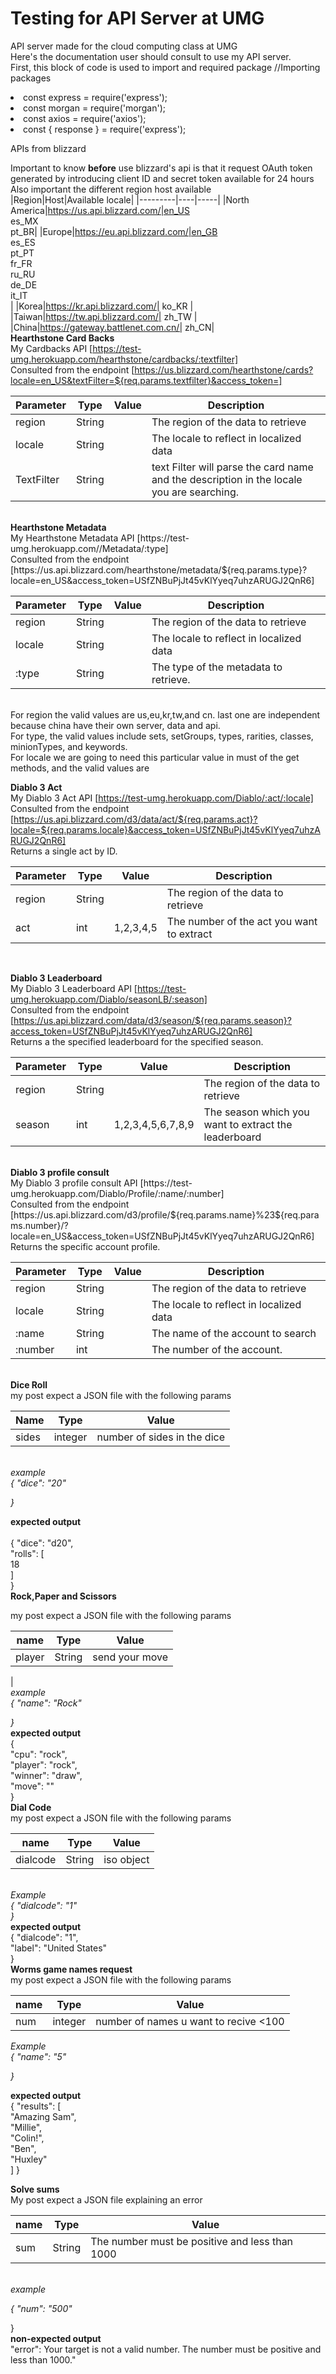 # Testing for API Server at UMG 
API server made for the cloud computing class at UMG<br>
Here's the documentation user should consult to use my API server.<br>
First, this block of code is used to import and required package
//Importing packages

<li>const express = require('express'); </li>
<li>const morgan = require('morgan'); </li>
<li>const axios = require('axios'); </li>
<li>const { response } = require('express');</li>


APIs from blizzard<br>

Important to know <strong>before</strong> use blizzard's api is that it request OAuth token generated by introducing client ID and secret token available for 24 hours <br>
Also important the different region host available<Br>
  |Region|Host|Available locale|
|---------|----|-----|
|North America|https://us.api.blizzard.com/|en_US<br>es_MX<br>pt_BR|
|Europe|https://eu.api.blizzard.com/|en_GB<br>es_ES<br>pt_PT<br>fr_FR<br>ru_RU<br>de_DE<br>it_IT<br>|
|Korea|https://kr.api.blizzard.com/| ko_KR |
|Taiwan|https://tw.api.blizzard.com/| zh_TW |
|China|https://gateway.battlenet.com.cn/| zh_CN|
  <br>
<strong>Hearthstone Card Backs</strong><br>
My Cardbacks API [https://test-umg.herokuapp.com/hearthstone/cardbacks/:textfilter]<br>
Consulted from the endpoint [https://us.blizzard.com/hearthstone/cards?locale=en_US&textFilter=${req.params.textfilter}&access_token=]<br>

|Parameter|Type|Value|Description|
|---------|----|-----|-----------|
|region|String|    |The region of the data to retrieve|
|locale|String|     |The locale to reflect in localized data|
|TextFilter|String|      |text Filter will parse the card name and the description in the locale you are searching.|
<br>
<strong>Hearthstone Metadata</strong><br>
My Hearthstone Metadata API [https://test-umg.herokuapp.com//Metadata/:type]<br>
Consulted from the endpoint [https://us.api.blizzard.com/hearthstone/metadata/${req.params.type}?locale=en_US&access_token=USfZNBuPjJt45vKlYyeq7uhzARUGJ2QnR6]<br>

|Parameter|Type|Value|Description|
|---------|----|-----|-----------|
|region|String|    |The region of the data to retrieve|
|locale|String|     |The locale to reflect in localized data|
|:type|String|      |The type of the metadata to retrieve.|
<br>
For region the valid values are us,eu,kr,tw,and cn. last one are independent because china have their own server, data and api.<br>
For type, the valid values include sets, setGroups, types, rarities, classes, minionTypes, and keywords.<Br>
For locale we are going to need this particular value in must of the get methods, and the valid values are<br>

<strong>Diablo 3 Act</strong><br>
My Diablo 3 Act API [https://test-umg.herokuapp.com/Diablo/:act/:locale] <br>
Consulted from the endpoint [https://us.api.blizzard.com/d3/data/act/${req.params.act}?locale=${req.params.locale}&access_token=USfZNBuPjJt45vKlYyeq7uhzARUGJ2QnR6]<br>
 Returns a single act by ID.

|Parameter|Type|Value|Description|
|---------|----|-----|-----------|
|region|String|      |The region of the data to retrieve|
|act|int|1,2,3,4,5  |The number of the act you want to extract|
<br>

<strong>Diablo 3 Leaderboard</strong><br>
My Diablo 3 Leaderboard API [https://test-umg.herokuapp.com/Diablo/seasonLB/:season] <br>
Consulted from the endpoint [https://us.api.blizzard.com/data/d3/season/${req.params.season}?access_token=USfZNBuPjJt45vKlYyeq7uhzARUGJ2QnR6]<br>
Returns a the specified leaderboard for the specified season.

|Parameter|Type|Value|Description|
|---------|----|-----|-----------|
|region|String|      |The region of the data to retrieve|
|season|int|1,2,3,4,5,6,7,8,9|The season which you want to extract the leaderboard|
<br>
<strong>Diablo 3 profile consult</strong><br>
My Diablo 3 profile consult API [https://test-umg.herokuapp.com/Diablo/Profile/:name/:number] <br>
Consulted from the endpoint [https://us.api.blizzard.com/d3/profile/${req.params.name}%23${req.params.number}/?locale=en_US&access_token=USfZNBuPjJt45vKlYyeq7uhzARUGJ2QnR6]<br>
Returns the specific account profile.

|Parameter|Type|Value|Description|
|---------|----|-----|-----------|
|region|String||The region of the data to retrieve|
|locale|String|     |The locale to reflect in localized data|
|:name|String|      |The name of the account to search|
|:number|int|      |The number of the account.|
<br>
<strong>Dice Roll</strong><br>
my post expect a JSON file with the following params<br>

 |Name|Type|Value|
 |---------|----|-----|
 |sides|integer|number of sides in the dice|
<br>
  <i>example<br>
 {
     "dice": "20"<br>

  }</i><br>

  <strong>expected output</strong><br>
  <br>
 {
    "dice": "d20",<br>
    "rolls": [<br>
        18<Br>
    ]<Br>
}
  <br>
<strong>Rock,Paper and Scissors</strong><br>

my post expect a JSON file with the following params<br>

 |name|Type|Value|
 |---------|----|-----|
 |player|String|send your move|
 |
  <br>
  <i>example<br>
 {
     "name": "Rock"<br>

  }</i><br>
    <strong>expected output</strong><br>
  {<br>
    "cpu": "rock",<br>
    "player": "rock",<Br>
    "winner": "draw",<Br>
    "move": ""<BR>
}
  <br>
<strong>Dial Code</strong><br>
my post expect a JSON file with the following params<br>

 |name|Type|Value|
 |---------|----|-----|
 |dialcode|String|iso object|
<br>
<i>Example<br>
 {
    "dialcode": "1"<br>
  }
</i><br>
<strong>expected output</strong><br>
{
    "dialcode": "1",<Br>
    "label": "United States"<Br>
}
<br>
<strong>Worms game names request</strong><br>
my post expect a JSON file with the following params<br>

 |name|Type|Value|
 |---------|----|-----|
 |num|integer|number of names u want to recive <100|

<i>Example<br>
   {
    "name":     "5"<br>

}</i><br>

<strong>expected output</strong><br>
{
    "results": [<br>
        "Amazing Sam",<Br>
        "Millie",<Br>
        "Colin!",<Br>
        "Ben",<Br>
        "Huxley"<Br>
    ]
}<br>

<strong>Solve sums</strong><br>
  My post expect a JSON file explaining an error

 |name|Type|Value|
 |---------|----|-----|
 |sum|String|The number must be positive and less than 1000|
 <br>
 <i>example<br>

{
    "num":    "500"</i>

}<br>
<strong>non-expected output</strong><br>
"error":  Your target is not a valid number. The number must be positive and less than 1000."<br>